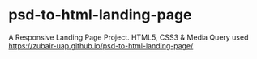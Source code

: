 # psd-to-html-landing-page
 A Responsive Landing Page Project. HTML5, CSS3 & Media Query used
https://zubair-uap.github.io/psd-to-html-landing-page/
